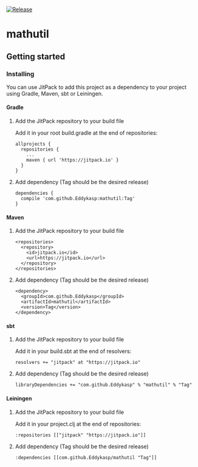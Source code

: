 [![Release](https://jitpack.io/v/Eddykasp/mathutil.svg)](https://jitpack.io/#Eddykasp/mathutil)
# mathutil

## Getting started

### Installing
You can use JitPack to add this project as a dependency to your project using Gradle, Maven, sbt or Leiningen.
#### Gradle
1. Add the JitPack repository to your build file 

    Add it in your root build.gradle at the end of repositories:
    ```
    allprojects {
      repositories {
        ...
        maven { url 'https://jitpack.io' }
      }
    }
    ```
2. Add dependency (Tag should be the desired release)

    ```
    dependencies {
      compile 'com.github.Eddykasp:mathutil:Tag'
    }
    ```
#### Maven
1. Add the JitPack repository to your build file 

    ```
    <repositories>
      <repository>
        <id>jitpack.io</id>
        <url>https://jitpack.io</url>
      </repository>
    </repositories>
    ```
2. Add dependency (Tag should be the desired release)

    ```
    <dependency>
      <groupId>com.github.Eddykasp</groupId>
      <artifactId>mathutil</artifactId>
      <version>Tag</version>
    </dependency>
    ```
#### sbt
1. Add the JitPack repository to your build file 

    Add it in your build.sbt at the end of resolvers:
    ```
    resolvers += "jitpack" at "https://jitpack.io"
    ```
2. Add dependency (Tag should be the desired release)

    ```
    libraryDependencies += "com.github.Eddykasp" % "mathutil" % "Tag"
    ```
#### Leiningen
1. Add the JitPack repository to your build file 

    Add it in your project.clj at the end of repositories:
    ```
    :repositories [["jitpack" "https://jitpack.io"]]
    ```
2. Add dependency (Tag should be the desired release)
   
   ```
   :dependencies [[com.github.Eddykasp/mathutil "Tag"]]
   ```
